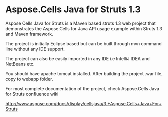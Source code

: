 # Aspose.Cells Java for Struts 1.3
Aspose Cells Java for Struts is a Maven based struts 1.3 web project that demonstrates the Aspose.Cells for Java API usage example within Struts 1.3 and Maven framework.

The project is initially Eclipse based but can be built through mvn command line without any IDE support.

The project can also be easily imported in any IDE i.e IntelliJ IDEA and NetBeans etc.

You should have apache tomcat installed. After building the project .war file, copy to webapp folder.

For most complete documentation of the project, check Aspose.Cells Java for Struts confluence wiki

http://www.aspose.com/docs/display/cellsjava/3.+Aspose.Cells+Java+For+Struts



